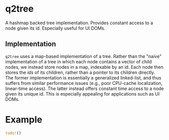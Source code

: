 # q2tree
A hashmap backed tree implementation.
Provides constant access to a node given its id.
Especially useful for UI DOMs.

## Implementation
`q2tree` uses a map-based implementation of a tree.
Rather than the "naive" implementation of a tree in which each node contains a vector of child nodes, we instead store nodes in a map, indexable by an id.
Each node then stores the *ids* of its children, rather than a pointer to its children directly.
The former implementation is essentially a generalized linked-list, and thus suffers from similar performance issues (e.g., poor CPU-cache localization, linear-time access).
The latter instead offers constant time access to a node given its unique id.
This is especially appealing for applications such as UI DOMs.

# Example
```rs
todo!()
```
